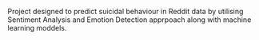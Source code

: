 Project designed to predict suicidal behaviour in Reddit data by utilising Sentiment Analysis and Emotion Detection apprpoach along with machine learning moddels.

